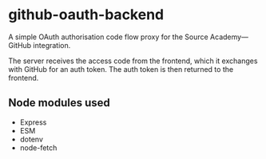 # github-oauth-backend

A simple OAuth authorisation code flow proxy for the Source Academy&mdash;GitHub integration.

The server receives the access code from the frontend, which it exchanges with GitHub for an auth token. The auth token is then returned to the frontend.

## Node modules used

- Express
- ESM
- dotenv
- node-fetch
